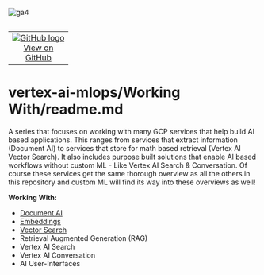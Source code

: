 ![ga4](https://www.google-analytics.com/collect?v=2&tid=G-6VDTYWLKX6&cid=1&en=page_view&sid=1&dl=statmike%2Fvertex-ai-mlops%2FWorking+With&dt=readme.md)
<!--- header table --->
<table align="left">     
  <td style="text-align: center">
    <a href="https://github.com/statmike/vertex-ai-mlops/blob/main/Working+With%2Freadme.md">
      <img src="https://cloud.google.com/ml-engine/images/github-logo-32px.png" alt="GitHub logo">
      <br>View on<br>GitHub
    </a>
  </td>
</table><br/><br/><br/><br/>

---
# vertex-ai-mlops/Working With/readme.md

A series that focuses on working with many GCP services that help build AI based applications.  This ranges from services that extract information (Document AI) to services that store for math based retrieval (Vertex AI Vector Search).  It also includes purpose built solutions that enable AI based workflows without custom ML - Like Vertex AI Search & Conversation. Of course these services get the same thorough overview as all the others in this repository and custom ML will find its way into these overviews as well!

**Working With:**
- [Document AI](./Document%20AI/readme.md)
- [Embeddings](./Embeddings/readme.md)
- [Vector Search](./Vector%20Search/readme.md)
- Retrieval Augmented Generation (RAG)
- Vertex AI Search
- Vertex AI Conversation
- AI User-Interfaces